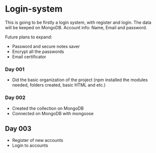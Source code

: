 # Login-system

This is going to be firstly a login system, with register and login. The data will be keeped on MongoDB.
Account info: Name, Email and password.

Future plans to expand:
- Password and secure notes saver
- Encrypt all the passwords
- Email certificator

### Day 001
- Did the basic organization of the project (npm installed the modules needed, folders created, basic HTML and etc.)
### Day 002
- Created the collection on MongoDB
- Connected on MongoDB with mongoose
## Day 003
- Register of new accounts
- Login to accounts
